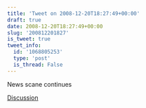 ```yaml
---
title: 'Tweet on 2008-12-20T18:27:49+00:00'
draft: true
date: 2008-12-20T18:27:49+00:00
slug: '200812201827'
is_tweet: true
tweet_info:
  id: '1068805253'
  type: 'post'
  is_thread: False
---
```




News scane continues

[Discussion](https://x.com/sytelus/status/1068805253)
